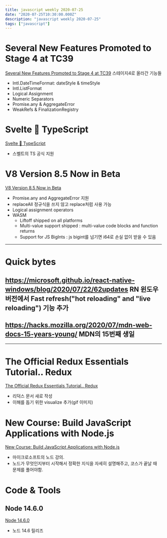 ```yaml
---
title: javascript weekly 2020-07-25
date: "2020-07-25T10:30:00.000Z"
description: "javascript weekly 2020-07-25"
tags: ["javascript"]
---
```


# Several New Features Promoted to Stage 4 at TC39
<a href="https://dev.to/hemanth/stage-4-features-5a26" target="_blank">Several New Features Promoted to Stage 4 at TC39</a>
스테이지4로 올라간 기능들
- Intl.DateTimeFormat: dateStyle & timeStyle
- Intl.ListFormat
- Logical Assignment
- Numeric Separators
- Promise.any & AggregateError
- WeakRefs & FinalizationRegistry

# Svelte 💛 TypeScript 
<a href="https://svelte.dev/blog/svelte-and-typescript" target="_blank">Svelte 💛 TypeScript </a>
- 스벨트의 TS 공식 지원


# V8 Version 8.5 Now in Beta 
<a href="https://v8.dev/blog/v8-release-85" target="_blank">V8 Version 8.5 Now in Beta </a>
- Promise.any and AggregateError 지원
- replaceAll 정규식을 쓰지 않고 replace처럼 사용 가능
- Logical assignment operators
- WASM
	- Liftoff shipped on all platforms
	- Multi-value support shipped : multi-value code blocks and function returns
	- Support for JS BigInts : js bigint를 넘기면 i64로 손실 없이 받을 수 있음

<hr>

# Quick bytes
## https://microsoft.github.io/react-native-windows/blog/2020/07/22/62updates RN 윈도우버전에서 Fast refresh("hot reloading" and "live reloading") 기능 추가

## https://hacks.mozilla.org/2020/07/mdn-web-docs-15-years-young/ MDN의 15번째 생일

<hr>

# The Official Redux Essentials Tutorial.. Redux
<a href="https://redux.js.org/tutorials/essentials/part-1-overview-concepts" target="_blank">The Official Redux Essentials Tutorial.. Redux</a>
- 리덕스 문서 새로 작성
- 이해를 돕기 위한 visualize 추가(gif 이미지)

# New Course: Build JavaScript Applications with Node.js
<a href="https://docs.microsoft.com/en-gb/learn/paths/build-javascript-applications-nodejs/?WT.mc_id=mslearn-reddit-abartolo" target="_blank">New Course: Build JavaScript Applications with Node.js</a>
- 마이크로소프트의 노드 강의.
- 노드가 무엇인지부터 시작해서 정확한 지식을 자세히 설명해주고, 코스가 끝날 때 문제를 풀어야함.


# Code & Tools
## Node 14.6.0
<a href="https://nodejs.org/en/blog/release/v14.6.0/" target="_blank">Node 14.6.0</a>
- 노드 14.6 릴리즈